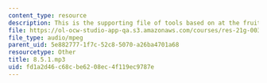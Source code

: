 ```yaml
---
content_type: resource
description: This is the supporting file of tools based on at the fruit stand.
file: https://ol-ocw-studio-app-qa.s3.amazonaws.com/courses/res-21g-003-learning-chinese-a-foundation-course-in-mandarin-spring-2011/fd1a2d46c68cbe6208ec4f119ec9787e_8.5.1.mp3
file_type: audio/mpeg
parent_uid: 5e882777-1f7c-52c8-5070-a26ba4701a68
resourcetype: Other
title: 8.5.1.mp3
uid: fd1a2d46-c68c-be62-08ec-4f119ec9787e
---
```

